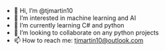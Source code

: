 - 👋 Hi, I’m @tjmartin10
- 👀 I’m interested in machine learning and AI
- 🌱 I’m currently learning C# and python
- 💞️ I’m looking to collaborate on any python projects
- 📫 How to reach me: tjmartin10@outlook.com 
